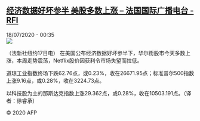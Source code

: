 <!--1595030247000-->
[经济数据好坏参半 美股多数上涨 – 法国国际广播电台 - RFI](http://www.rfi.fr//cn/contenu/20200718-%E7%BB%8F%E6%B5%8E%E6%95%B0%E6%8D%AE%E5%A5%BD%E5%9D%8F%E5%8F%82%E5%8D%8A-%E7%BE%8E%E8%82%A1%E5%A4%9A%E6%95%B0%E4%B8%8A%E6%B6%A8)
------

<div>18/07/2020 - 00:35</div><img src="https://s.rfi.fr/media/display/20b6eefa-c885-11ea-8654-005056a964fe/w:310/p:16x9/eco0002b.200718063502.jpg"><div class="t-content__body u-clearfix"><div class="m-interstitial"></div><p>（法新社纽约17日电）    在美国公布经济数据好坏参半下，华尔街股市今天多数上涨，本周走势震荡，Netflix股价因获利令市场失望而拉低。</p><p>    道琼工业指数终场下跌62.76点，或0.23%，收在26671.95点；标准普尔500指数上涨9.16点，或0.28%，收在3224.73点。</p><p>    以科技股为主的那斯达克指数上涨29.362点，或0.28%，收在10503.191点。（译者：徐睿承）</p><p class="t-copyright">© 2020 AFP</p>        </div>
